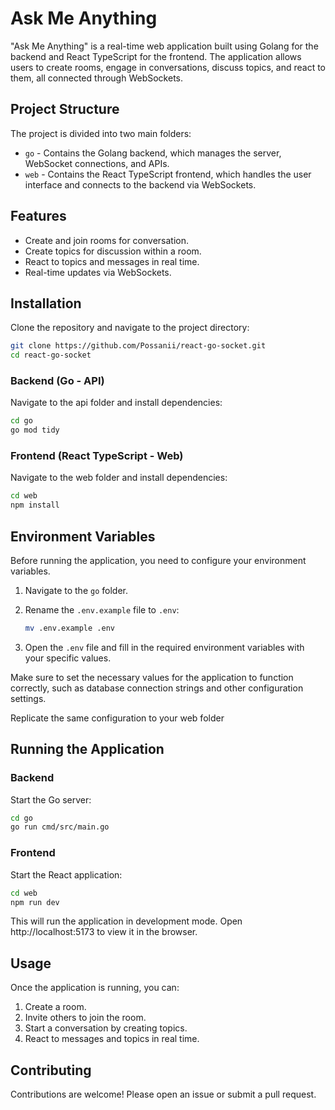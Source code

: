 # Ask Me Anything

"Ask Me Anything" is a real-time web application built using Golang for the backend and React TypeScript for the frontend. The application allows users to create rooms, engage in conversations, discuss topics, and react to them, all connected through WebSockets.

## Project Structure

The project is divided into two main folders:

- `go` - Contains the Golang backend, which manages the server, WebSocket connections, and APIs.
- `web` - Contains the React TypeScript frontend, which handles the user interface and connects to the backend via WebSockets.

## Features

- Create and join rooms for conversation.
- Create topics for discussion within a room.
- React to topics and messages in real time.
- Real-time updates via WebSockets.

## Installation

Clone the repository and navigate to the project directory:

```bash
git clone https://github.com/Possanii/react-go-socket.git
cd react-go-socket
```

### Backend (Go - API)

Navigate to the api folder and install dependencies:

```bash
cd go
go mod tidy
```

### Frontend (React TypeScript - Web)

Navigate to the web folder and install dependencies:

```bash
cd web
npm install
```

## Environment Variables

Before running the application, you need to configure your environment variables.

1. Navigate to the `go` folder.
2. Rename the `.env.example` file to `.env`:

   ```bash
   mv .env.example .env
   ```

3. Open the `.env` file and fill in the required environment variables with your specific values.

Make sure to set the necessary values for the application to function correctly, such as database connection strings and other configuration settings.

Replicate the same configuration to your web folder

## Running the Application

### Backend

Start the Go server:

```bash
cd go
go run cmd/src/main.go
```

### Frontend

Start the React application:

```bash
cd web
npm run dev
```

This will run the application in development mode. Open http://localhost:5173 to view it in the browser.

## Usage

Once the application is running, you can:

1. Create a room.
2. Invite others to join the room.
3. Start a conversation by creating topics.
4. React to messages and topics in real time.

## Contributing

Contributions are welcome! Please open an issue or submit a pull request.
